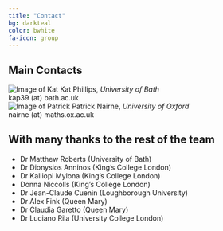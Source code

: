 ```yaml
---
title: "Contact"
bg: darkteal
color: bwhite
fa-icon: group
---
```


## Main Contacts

<div class="row">
    <div class="column" width="50%">
        <span border-radius: 50%; ><img src="Kat.png" alt="Image of Kat"> </span>
        Kat Phillips, <i> University of Bath</i> <br>
        kap39 (at) bath.ac.uk
    </div>
    <div class = "column" width="50%">
        <span border-radius: 50%;><img src="Patrick.jpg" alt = "Image of Patrick"></span>
        Patrick Nairne, <i> University of Oxford</i> <br>
        nairne (at) maths.ox.ac.uk
    </div>
</div>




## With many thanks to the rest of the  team 
* Dr Matthew Roberts (University of Bath)
* Dr Dionysios Anninos (King’s College London)
* Dr Kalliopi Mylona (King’s College London)
* Donna Niccolls (King’s College London)
* Dr Jean-Claude Cuenin (Loughborough University)
* Dr Alex Fink (Queen Mary)
* Dr Claudia Garetto (Queen Mary)
* Dr Luciano Rila (University College London)
